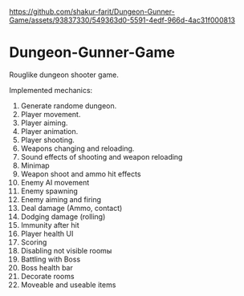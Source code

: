 https://github.com/shakur-farit/Dungeon-Gunner-Game/assets/93837330/549363d0-5591-4edf-966d-4ac31f000813

# Dungeon-Gunner-Game
Rouglike dungeon shooter game.

Implemented mechanics:
 1. Generate randome dungeon.
 2. Player movement.
 3. Player aiming.
 4. Player animation.
 5. Player shooting.
 6. Weapons changing and reloading.
 7. Sound effects of shooting and weapon reloading
 8. Minimap
 9. Weapon shoot and ammo hit effects
 10. Enemy AI movement
 11. Enemy spawning
 12. Enemy aiming and firing
 13. Deal damage (Ammo, contact)
 14. Dodging damage (rolling)
 15. Immunity after hit
 16. Player health UI
 17. Scoring
 18. Disabling  not visible roomы
 19. Battling with Boss
 20. Boss health bar
 21. Decorate rooms
 22. Moveable and useable items
